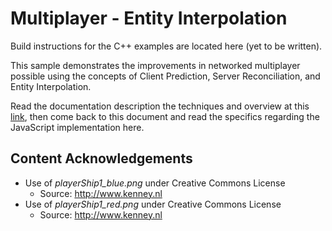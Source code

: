 # Multiplayer - Entity Interpolation

Build instructions for the C++ examples are located here (yet to be written).

This sample demonstrates the improvements in networked multiplayer possible using the concepts of Client Prediction, Server Reconciliation, and Entity Interpolation.

Read the documentation description the techniques and overview at this [link](https://github.com/ProfPorkins/GameTech/blob/master/doc/Multiplayer/Multiplayer-Step-3.md), then come back to this document and read the specifics regarding the JavaScript implementation here.

## Content Acknowledgements

* Use of *playerShip1_blue.png* under Creative Commons License
  * Source: http://www.kenney.nl
* Use of *playerShip1_red.png* under Creative Commons License
  * Source: http://www.kenney.nl
  